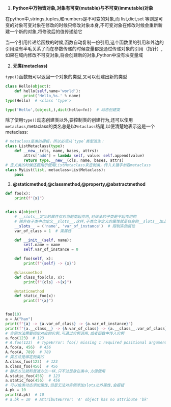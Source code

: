 1. **Python中万物皆对象,对象有可变(mutable)与不可变(immutable)对象**

在python中,strings,tuples,和numbers是不可变的对象,而 list,dict,set 等则是可变的对象可变对象在修改的时候只修改对象本身,不可变对象在修改时候会重新新建一个新的对象,将修改后的值传递给它

当一个引用传递给函数的时候,函数自动复制一份引用,这个函数里的引用和外边的引用没有半毛关系了而在参数传递的时候变量都是通过传递对象的引用（指针）,如果在域内修改不可变对象,将会创建新的对象,Python中没有块变量域

2. **元类(metaclass)**

`type()`函数既可以返回一个对象的类型,又可以创建出新的类型
``` python
class Hello(object):
    def hello(self,name='world'):
        print('Hello,%s.' % name)
type(Hello)  # <class 'type'>

type('Hello',(object,),dict(hello=fn))  # 动态创建类
```
除了使用`type()`动态创建类以外,要控制类的创建行为,还可以使用`metaclass`,metaclass的类名总是以`Metaclass`结尾,以便清楚地表示这是一个metaclass:
``` python
# metaclass是类的模板，所以必须从`type`类型派生：
class ListMetaclass(type):
    def __new__(cls, name, bases, attrs):
        attrs['add'] = lambda self, value: self.append(value)
        return type.__new__(cls, name, bases, attrs)
# 定义类的时候还要指示使用ListMetaclass来定制类，传入关键字参数metaclass
class MyList(list, metaclass=ListMetaclass):
    pass
```

3. **@staticmethod,@classmethod,@property,@abstractmethod**

``` python
def foo(x):
    print(f"{x}")


class A(object):
    # __slots__定义的属性仅对当前类起作用,对继承的子类是不起作用的
    # 除非在子类中也定义__slots__,这样,子类允许定义的属性就是自身的__slots__加上父类的__slots__
    __slots__ = ('name', 'var_of_instance')  # 限制实例属性
    var_of_class = 1  # 类属性

    def __init__(self, name):
        self.name = name
        self.var_of_instance = 0

    def foo(self, x):
        print(f"{self} -> {x}")

    @classmethod
    def class_foo(cls, x):
        print(f"{cls} ->{x}")

    @staticmethod
    def static_foo(x):
        print(f"{x}")


foo(10)
a = A("han")
print(f"{a} -> {a.var_of_class} -> {a.var_of_instance}")
print(f"{a.__class__} -> {A.var_of_class} -> {a.__class__.var_of_class}")
# 实例方法需要绑定对应的实例,可通过实例调用,或者函数中传入实例
a.foo(123)  # 123
# A.foo(123)  # TypeError: foo() missing 1 required positional argument: 'x'
A.foo(a, 456)  # 456
A.foo(A, 789)  # 789
# 类方法是绑定到类的
A.class_foo(123)  # 123
a.class_foo(456)  # 456
# 静态方法就和普通方法一样,只不过是放在类中,方便使用
A.static_foo(456)  # 123
a.static_foo(456)  # 456
# 可以给类动态添加属性,但是无法对实例添加slots之外属性,会报错
A.pk = 10
print(A.pk)  # 10
# a.bk = 10  # AttributeError: 'A' object has no attribute 'bk'
```


